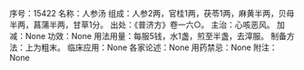 序号：15422
名称：人参汤
组成：人参2两，官桂1两，茯苓1两，麻黄半两，贝母半两，菖蒲半两，甘草1分。
出处：《普济方》卷一六○。
主治：心咳恶风。
加减：None
功效：None
用法用量：每服5钱，水1盏，煎至半盏，去滓服。
制备方法：上为粗末。
临床应用：None
各家论述：None
用药禁忌：None
附注：None
